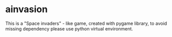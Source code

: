 # ainvasion
This is a "Space invaders" - like game, created with pygame library, to avoid missing dependency please use python virtual environment.

